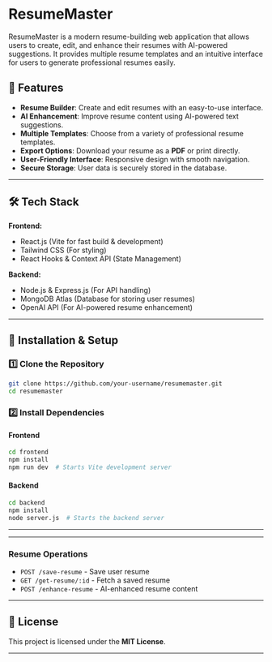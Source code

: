 # ResumeMaster

ResumeMaster is a modern resume-building web application that allows users to create, edit, and enhance their resumes with AI-powered suggestions. It provides multiple resume templates and an intuitive interface for users to generate professional resumes easily.

## 🚀 Features
- **Resume Builder**: Create and edit resumes with an easy-to-use interface.
- **AI Enhancement**: Improve resume content using AI-powered text suggestions.
- **Multiple Templates**: Choose from a variety of professional resume templates.
- **Export Options**: Download your resume as a **PDF** or print directly.
- **User-Friendly Interface**: Responsive design with smooth navigation.
- **Secure Storage**: User data is securely stored in the database.

---

## 🛠️ Tech Stack
**Frontend:**
- React.js (Vite for fast build & development)
- Tailwind CSS (For styling)
- React Hooks & Context API (State Management)

**Backend:**
- Node.js & Express.js (For API handling)
- MongoDB Atlas (Database for storing user resumes)
- OpenAI API (For AI-powered resume enhancement)

---

## 📌 Installation & Setup
### 1️⃣ Clone the Repository
```sh
git clone https://github.com/your-username/resumemaster.git
cd resumemaster
```

### 2️⃣ Install Dependencies
#### Frontend
```sh
cd frontend
npm install
npm run dev  # Starts Vite development server
```

#### Backend
```sh
cd backend
npm install
node server.js  # Starts the backend server
```

---

---



### **Resume Operations**
- `POST /save-resume` - Save user resume
- `GET /get-resume/:id` - Fetch a saved resume
- `POST /enhance-resume` - AI-enhanced resume content

---

## 📜 License
This project is licensed under the **MIT License**.

---

